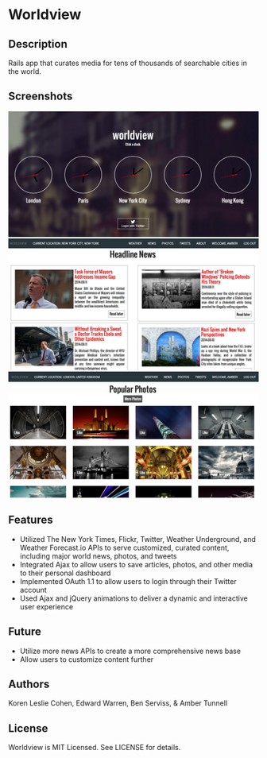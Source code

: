 # Worldview

## Description

Rails app that curates media for tens of thousands of searchable cities in the world. 


## Screenshots

![Alt text](/public/screenshot-main.png "Main Page")
![Alt text](/public/screenshot-news-section.png "Headline News")
![Alt text](/public/screenshot-photos-section.png "Popular Photos")


## Features

+ Utilized The New York Times, Flickr, Twitter, Weather Underground, and Weather Forecast.io APIs to serve customized, curated content, including major world news, photos, and tweets
+ Integrated Ajax to allow users to save articles, photos, and other media to their personal dashboard
+ Implemented OAuth 1.1 to allow users to login through their Twitter account 
+ Used Ajax and jQuery animations to deliver a dynamic and interactive user experience


## Future

+ Utilize more news APIs to create a more comprehensive news base
+ Allow users to customize content further 


## Authors

Koren Leslie Cohen, Edward Warren, Ben Serviss, & Amber Tunnell 


## License

Worldview is MIT Licensed. See LICENSE for details.
